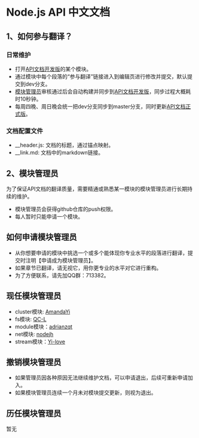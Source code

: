# Node.js API 中文文档

## 1、如何参与翻译？

### 日常维护
- 打开[API文档开发版]的某个模块。
- 通过模块中每个段落的“参与翻译”链接进入到编辑页进行修改并提交，默认提交到dev分支。
- [模块管理员]审核通过后会自动构建并同步到[API文档开发版]，同步过程大概耗时10秒钟。
- 每周四晚、周日晚会统一把dev分支同步到master分支，同时更新[API文档正式版]。

### 文档配置文件

- __header.js: 文档的标题，通过锚点映射。
- __link.md: 文档中的markdown链接。


## 2、模块管理员

为了保证API文档的翻译质量，需要精通或熟悉某一模块的模块管理员进行长期持续的维护。

- 模块管理员会获得github仓库的push权限。
- 每人暂时只能申请一个模块。

## 如何申请模块管理员
- 从你想要申请的模块中挑选一个或多个能体现你专业水平的段落进行翻译，提交时注明【申请成为模块管理员】。
- 如果章节已翻译，请无视它，用你更专业的水平对它进行重构。
- 为了方便联系，请先加QQ群：713382。

## 现任模块管理员
- cluster模块: [AmandaYi]
- fs模块: [QC-L]
- module模块：[adrianzqt]
- net模块: [nodejh]
- stream模块：[Yi-love]

## 撤销模块管理员
- 如果管理员因各种原因无法继续维护文档，可以申请退出，后续可重新申请加入。
- 如果模块管理员连续一个月未对模块提交更新，则视为退出。

## 历任模块管理员
暂无


[API文档正式版]: http://nodejs.cn/api/
[API文档开发版]: http://nodejs.cn/api/dev/
[模块管理员]: https://github.com/nodejscn/node-api-cn/blob/master/README.md#模块管理员

[AmandaYi]: https://github.com/AmandaYi
[QC-L]: https://github.com/QC-L
[adrianzqt]: https://github.com/adrianzqt
[nodejh]: https://github.com/nodejh
[Yi-love]: https://github.com/Yi-love
